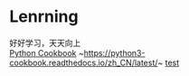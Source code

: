 # Lenrning  
好好学习，天天向上  
[Python Cookbook](https://python3-cookbook.readthedocs.io/zh_CN/latest/)  ~https://python3-cookbook.readthedocs.io/zh_CN/latest/~
[test](MyJupyter/f.txt)  
